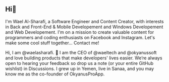 ## Hi👋
I'm Wael Al-Sharafi, a Software Engineer and Content Creator, with interests in Back and Front-End & Mobile Developement and Windows Developement and Web Developement. I'm on a mission to create valuable content for programmers and coding enthusiasts on Facebook and Instagram. Let's make some cool stuff together... Contact me!

Hi, I am @waelasharafi. 👋 I am the CEO of @waeltech and @okyanussoft and love building products that make developers' lives easier. We’re always open to hearing your feedback so drop us a note (or your entire GitHub wishlist) in Discussions. I grew up in Yemen, live in Sanaa, and you may know me as the co-founder of OkyanusProApp.  
<!--
**waelalsharafi/WaelAlSharafi** is a ✨ _special_ ✨ repository because its `README.md` (this file) appears on your GitHub profile.

Here are some ideas to get you started:

- 🔭 I’m currently working on ...
- 🌱 I’m currently learning ...
- 👯 I’m looking to collaborate on ...
- 🤔 I’m looking for help with ...
- 💬 Ask me about ...
- 📫 How to reach me: ...
- 😄 Pronouns: ...
- ⚡ Fun fact: ...
-->

